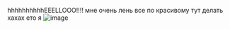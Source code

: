hhhhhhhhhhEEELLOOO!!!! 
мне очень лень все по красивому тут делать хахах ето я
![image](https://github.com/kowrizh/hewwo/assets/123866402/e00c0624-50a0-477f-a9ab-7269c3ee7a81)


